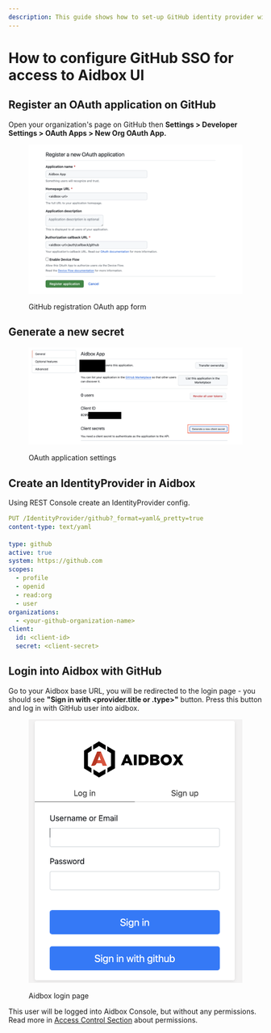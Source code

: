 ```yaml
---
description: This guide shows how to set-up GitHub identity provider with Aidbox
---
```


# How to configure GitHub SSO for access to Aidbox UI

## Register an OAuth application on GitHub

Open your organization's page on GitHub then **Settings > Developer Settings > OAuth Apps > New Org OAuth App.**

<figure><img src="../../../.gitbook/assets/6c6a95aa-046b-451e-a712-604af2d7db9b.png" alt=""><figcaption><p>GitHub registration OAuth app form</p></figcaption></figure>

## Generate a new secret

<figure><img src="../../../.gitbook/assets/0504664b-deee-4241-8bb0-5a2dcb19addf.png" alt=""><figcaption><p>OAuth application settings</p></figcaption></figure>

## Create an IdentityProvider in Aidbox

Using REST Console create an IdentityProvider config.

```yaml
PUT /IdentityProvider/github?_format=yaml&_pretty=true
content-type: text/yaml

type: github
active: true
system: https://github.com
scopes:
  - profile
  - openid
  - read:org
  - user
organizations:
  - <your-github-organization-name>
client:
  id: <client-id>
  secret: <client-secret>
```

## Login into Aidbox with GitHub

Go to your Aidbox base URL, you will be redirected to the login page - you should see **"Sign in with \<provider.title or .type>"** button. Press this button and log in with GitHub user into aidbox.

<figure><img src="../../../.gitbook/assets/266c171e-bd2c-4bf9-a946-4646d90dcc00.png" alt=""><figcaption><p>Aidbox login page</p></figcaption></figure>

This user will be logged into Aidbox Console, but without any permissions. Read more in [Access Control Section](../../modules/security-and-access-control/security/) about permissions.
